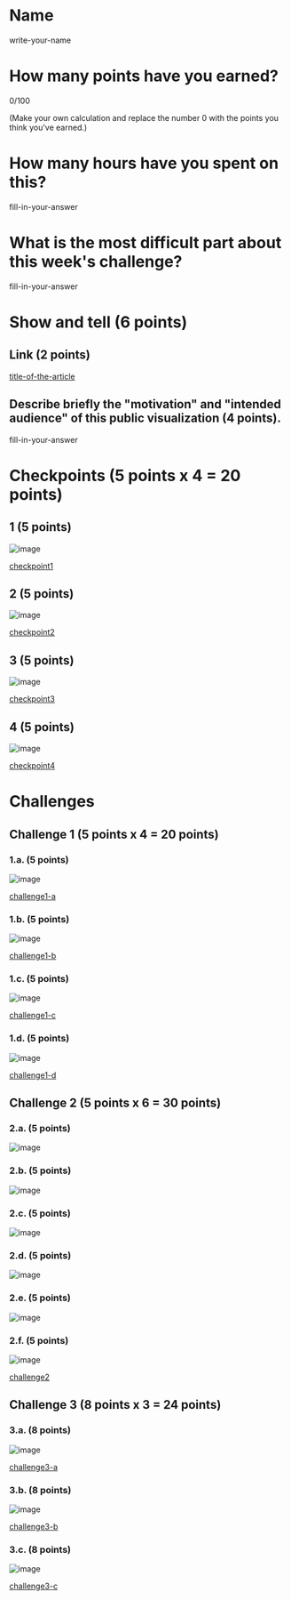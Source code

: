# Name

write-your-name

# How many points have you earned?

0/100

(Make your own calculation and replace the number 0 with the points you think you've earned.)

# How many hours have you spent on this?

fill-in-your-answer

# What is the most difficult part about this week's challenge?

fill-in-your-answer

# Show and tell (6 points)

## Link (2 points)

[title-of-the-article](http://link-to-an-example-of-big-data-visualization-in-a-public-space)

## Describe briefly the "motivation" and "intended audience" of this public visualization (4 points).

fill-in-your-answer

# Checkpoints (5 points x 4 = 20 points)

## 1 (5 points)

![image](screenshots/checkpoint1.png?raw=true)

[checkpoint1](html/checkpoint1.html)

## 2 (5 points)

![image](screenshots/checkpoint2.png?raw=true)

[checkpoint2](html/checkpoint2.html)

## 3 (5 points)

![image](screenshots/checkpoint3.png?raw=true)

[checkpoint3](html/checkpoint3.html)

## 4 (5 points)

![image](screenshots/checkpoint4.png?raw=true)

[checkpoint4](html/checkpoint4.html)

# Challenges

## Challenge 1 (5 points x 4 = 20 points)

### 1.a. (5 points)

![image](screenshots/challenge1-a.png?raw=true)

[challenge1-a](html/challenge1-a.html)

### 1.b. (5 points)

![image](screenshots/challenge1-b.png?raw=true)

[challenge1-b](html/challenge1-b.html)

### 1.c. (5 points)

![image](screenshots/challenge1-c.png?raw=true)

[challenge1-c](html/challenge1-c.html)

### 1.d. (5 points)

![image](screenshots/challenge1-d.png?raw=true)

[challenge1-d](html/challenge1-d.html)

## Challenge 2 (5 points x 6 = 30 points)

### 2.a. (5 points)

![image](screenshots/challenge2-a.png?raw=true)

### 2.b. (5 points)

![image](screenshots/challenge2-b.png?raw=true)

### 2.c. (5 points)

![image](screenshots/challenge2-c.png?raw=true)

### 2.d. (5 points)

![image](screenshots/challenge2-d.png?raw=true)

### 2.e. (5 points)

![image](screenshots/challenge2-e.png?raw=true)

### 2.f. (5 points)

![image](screenshots/challenge2-f.png?raw=true)

[challenge2](html/challenge2.html)

## Challenge 3 (8 points x 3 = 24 points)

### 3.a. (8 points)

![image](screenshots/challenge3-a.png?raw=true)

[challenge3-a](html/challenge3-a.html)

### 3.b. (8 points)

![image](screenshots/challenge3-b.png?raw=true)

[challenge3-b](html/challenge3-b.html)

### 3.c. (8 points)

![image](screenshots/challenge3-c.png?raw=true)

[challenge3-c](html/challenge3-c.html)
